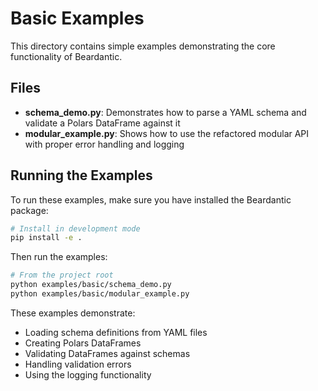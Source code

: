 # Basic Examples

This directory contains simple examples demonstrating the core functionality of Beardantic.

## Files

- **schema_demo.py**: Demonstrates how to parse a YAML schema and validate a Polars DataFrame against it
- **modular_example.py**: Shows how to use the refactored modular API with proper error handling and logging

## Running the Examples

To run these examples, make sure you have installed the Beardantic package:

```bash
# Install in development mode
pip install -e .
```

Then run the examples:

```bash
# From the project root
python examples/basic/schema_demo.py
python examples/basic/modular_example.py
```

These examples demonstrate:
- Loading schema definitions from YAML files
- Creating Polars DataFrames
- Validating DataFrames against schemas
- Handling validation errors
- Using the logging functionality
